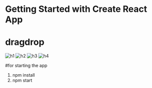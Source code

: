 # Getting Started with Create React App

# dragdrop
![h1](https://user-images.githubusercontent.com/65324182/208057737-a81afb54-d028-42bd-bc00-7829c94b8509.jpg)
![h2](https://user-images.githubusercontent.com/65324182/208057764-a8c375cb-1b14-44a1-9e16-f315f4aad9ff.jpg)
![h3](https://user-images.githubusercontent.com/65324182/208057784-e6b8508e-9c29-440d-8a1b-f5edca9c0044.jpg)
![h4](https://user-images.githubusercontent.com/65324182/208057799-3a8ab873-119c-4c62-a033-dfb520b3b5a5.jpg)

#for starting the app
1) npm install
2) npm start
